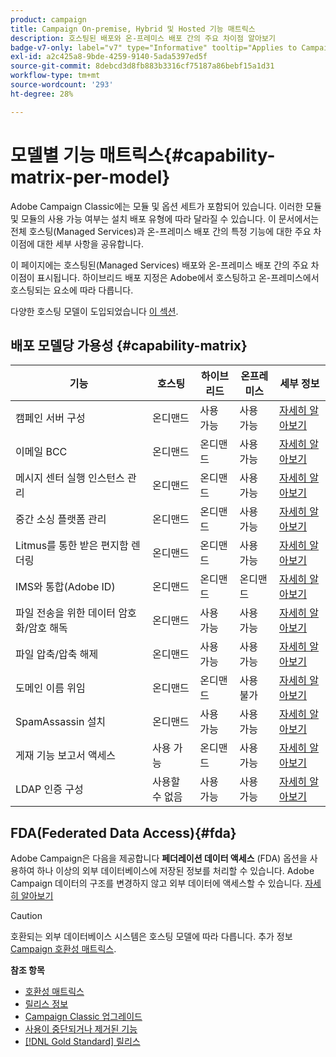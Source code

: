 ```yaml
---
product: campaign
title: Campaign On-premise, Hybrid 및 Hosted 기능 매트릭스
description: 호스팅된 배포와 온-프레미스 배포 간의 주요 차이점 알아보기
badge-v7-only: label="v7" type="Informative" tooltip="Applies to Campaign Classic v7 only"
exl-id: a2c425a8-9bde-4259-9140-5ada5397ed5f
source-git-commit: 8debcd3d8fb883b3316cf75187a86bebf15a1d31
workflow-type: tm+mt
source-wordcount: '293'
ht-degree: 28%

---
```


# 모델별 기능 매트릭스{#capability-matrix-per-model}



Adobe Campaign Classic에는 모듈 및 옵션 세트가 포함되어 있습니다. 이러한 모듈 및 모듈의 사용 가능 여부는 설치 배포 유형에 따라 달라질 수 있습니다. 이 문서에서는 전체 호스팅(Managed Services)과 온-프레미스 배포 간의 특정 기능에 대한 주요 차이점에 대한 세부 사항을 공유합니다.

이 페이지에는 호스팅된(Managed Services) 배포와 온-프레미스 배포 간의 주요 차이점이 표시됩니다. 하이브리드 배포 지정은 Adobe에서 호스팅하고 온-프레미스에서 호스팅되는 요소에 따라 다릅니다.

다양한 호스팅 모델이 도입되었습니다 [이 섹션](../../installation/using/hosting-models.md).

## 배포 모델당 가용성 {#capability-matrix}

| 기능 | 호스팅 | 하이브리드 | 온프레미스 | 세부 정보 |
|-----------------------------------------------|------------------|-----------|---------------|-----------------------------------------------------------------------------------------------------------------------------------------------------------------------------------------------------------------------|
| 캠페인 서버 구성 | 온디맨드 | 사용 가능 | 사용 가능 | [자세히 알아보기](../../installation/using/the-server-configuration-file.md) |
| 이메일 BCC | 온디맨드 | 온디맨드 | 사용 가능 | [자세히 알아보기](../../installation/using/email-archiving.md) |
| 메시지 센터 실행 인스턴스 관리 | 온디맨드 | 온디맨드 | 사용 가능 | [자세히 알아보기](../../message-center/using/about-transactional-messaging.md) |
| 중간 소싱 플랫폼 관리 | 온디맨드 | 온디맨드 | 사용 가능 | [자세히 알아보기](../../installation/using/mid-sourcing-server.md) |
| Litmus를 통한 받은 편지함 렌더링 | 온디맨드 | 온디맨드 | 사용 가능 | [자세히 알아보기](../../delivery/using/inbox-rendering.md) |
| IMS와 통합(Adobe ID) | 온디맨드 | 온디맨드 | 온디맨드 | [자세히 알아보기](../../integrations/using/about-adobe-id.md) |
| 파일 전송을 위한 데이터 암호화/암호 해독 | 온디맨드 | 사용 가능 | 사용 가능 | [자세히 알아보기](../../platform/using/unzip-decrypt.md) |
| 파일 압축/압축 해제 | 온디맨드 | 사용 가능 | 사용 가능 | [자세히 알아보기](../../platform/using/unzip-decrypt.md) |
| 도메인 이름 위임 | 온디맨드 | 온디맨드 | 사용 불가 | [자세히 알아보기](https://experienceleague.adobe.com/docs/control-panel/using/subdomains-and-certificates/setting-up-new-subdomain.html?lang=ko) |
| SpamAssassin 설치 | 온디맨드 | 사용 가능 | 사용 가능 | [자세히 알아보기](../../delivery/using/spamassassin.md) |
| 게재 기능 보고서 액세스 | 사용 가능 | 온디맨드 | 사용 가능 | [자세히 알아보기](../../delivery/using/monitoring-deliverability.md) |
| LDAP 인증 구성 | 사용할 수 없음 | 사용 가능 | 사용 가능 | [자세히 알아보기](../../installation/using/connecting-through-ldap.md) |


## FDA(Federated Data Access){#fda}

Adobe Campaign은 다음을 제공합니다 **페더레이션 데이터 액세스** (FDA) 옵션을 사용하여 하나 이상의 외부 데이터베이스에 저장된 정보를 처리할 수 있습니다. Adobe Campaign 데이터의 구조를 변경하지 않고 외부 데이터에 액세스할 수 있습니다. [자세히 알아보기](../../installation/using/about-fda.md)

>[!CAUTION]
>
>호환되는 외부 데이터베이스 시스템은 호스팅 모델에 따라 다릅니다. 추가 정보 [Campaign 호환성 매트릭스](../../rn/using/compatibility-matrix.md).

**참조 항목**

* [호환성 매트릭스](../../rn/using/compatibility-matrix.md)
* [릴리스 정보](../../rn/using/latest-release.md)
* [Campaign Classic 업그레이드](../../rn/using/rn-overview.md)
* [사용이 중단되거나 제거된 기능](../../rn/using/deprecated-features.md)
* [[!DNL Gold Standard] 릴리스](../../rn/using/gold-standard.md)
